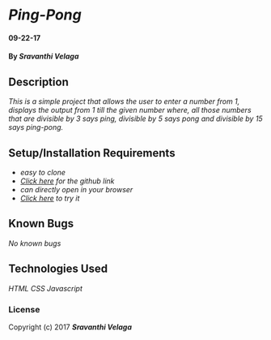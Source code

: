 # _Ping-Pong_

#### 09-22-17

#### By _**Sravanthi Velaga**_

## Description

_This is a simple project that allows the user to enter a number from 1, displays the output from 1 till the given number where, all those numbers that are divisible by 3 says ping, divisible by 5 says pong and divisible by 15 says ping-pong._

## Setup/Installation Requirements

* _easy to clone_
* _<a href="https://github.com/Sravyy/Ping-Pong" target="_blank">Click here</a> for the github link_
* _can directly open in your browser_
* _<a href="https://sravyy.github.io/Ping-Pong/" target="_blank">Click here</a> to try it_


## Known Bugs

_No known bugs_

## Technologies Used

_HTML_
_CSS_
_Javascript_

### License

Copyright (c) 2017 **_Sravanthi Velaga_**
